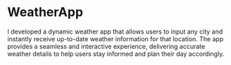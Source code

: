 # WeatherApp
I developed a dynamic weather app that allows users to input any city and instantly receive up-to-date weather information for that location. The app provides a seamless and interactive experience, delivering accurate weather details to help users stay informed and plan their day accordingly.

